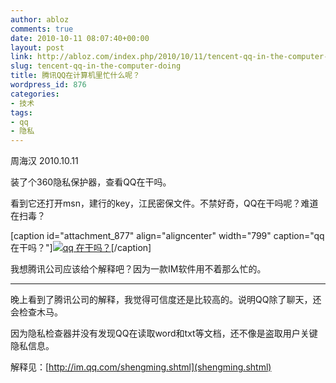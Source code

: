 ```yaml
---
author: abloz
comments: true
date: 2010-10-11 08:07:40+00:00
layout: post
link: http://abloz.com/index.php/2010/10/11/tencent-qq-in-the-computer-doing/
slug: tencent-qq-in-the-computer-doing
title: 腾讯QQ在计算机里忙什么呢？
wordpress_id: 876
categories:
- 技术
tags:
- qq
- 隐私
---
```


周海汉 2010.10.11

装了个360隐私保护器，查看QQ在干吗。

看到它还打开msn，建行的key，江民密保文件。不禁好奇，QQ在干吗呢？难道在扫毒？

[caption id="attachment_877" align="aligncenter" width="799" caption="qq 在干吗？"][![qq 在干吗？](http://abloz.com/wp-content/uploads/2010/10/qq.png)](http://abloz.com/wp-content/uploads/2010/10/qq.png)[/caption]

我想腾讯公司应该给个解释吧？因为一款IM软件用不着那么忙的。

------------------------

晚上看到了腾讯公司的解释，我觉得可信度还是比较高的。说明QQ除了聊天，还会检查木马。

因为隐私检查器并没有发现QQ在读取word和txt等文档，还不像是盗取用户关键隐私信息。

解释见：[http://im.qq.com/shengming.shtml](shengming.shtml)
